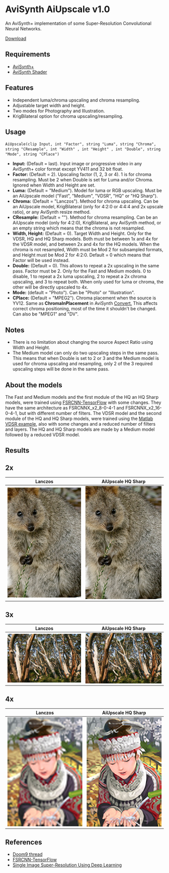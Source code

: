 # AviSynth AiUpscale v1.0
An AviSynth+ implementation of some Super-Resolution Convolutional Neural Networks.

[Download](https://github.com/Alexkral/AviSynthAiUpscale/releases/tag/v1.0 "Download")


## Requirements
- [AviSynth+](https://github.com/AviSynth/AviSynthPlus/releases "Avisinth+")
- [AviSynth Shader](https://github.com/mysteryx93/AviSynthShader/releases "AviSynth Shader")

## Features
- Independent luma/chroma upscaling and chroma resampling.
- Adjustable target width and height.
- Two modes for Photography and Illustration.
- KrigBilateral option for chroma upscaling/resampling.

## Usage
    AiUpscale(clip Input, int "Factor", string "Luma", string "Chroma", string "CResample", int "Width" , int "Height" , int "Double", string "Mode", string "CPlace")
- **Input:** (Default = last). Input image or progressive video in any AviSynth+ color format except YV411 and 32 bit float.
- **Factor:** (Default = 2). Upscaling factor (1, 2, 3 or 4). 1 is for chroma resampling. Must be 2 when Double is set for Luma and/or Chroma. Ignored when Width and Height are set.
- **Luma:** (Default = "Medium"). Model for luma or RGB upscaling. Must be an AiUpscale model ("Fast", "Medium", "VDSR", "HQ" or "HQ Sharp").
- **Chroma:** (Default = "Lanczos"). Method for chroma upscaling. Can be an AiUpscale model, KrigBilateral (only for 4:2:0 or 4:4:4 and 2x upscale ratio), or any AviSynth resize method.
- **CResample:** (Default = ""). Method for chroma resampling. Can be an AiUpscale model (only for 4:2:0), KrigBilateral, any AviSynth method, or an empty string which means that the chroma is not resampled.
- **Width, Height:** (Default = 0). Target Width and Height. Only for the VDSR, HQ and HQ Sharp models. Both must be between 1x and 4x for the VDSR model, and between 2x and 4x for the HQ models. When the chroma is not resampled, Width must be Mod 2 for subsampled formats, and Height must be Mod 2 for 4:2:0. Default = 0 which means that Factor will be used instead.
- **Double:** (Default = 0). This allows to repeat a 2x upscaling in the same pass. Factor must be 2. Only for the Fast and Medium models. 0 to disable, 1 to repeat a 2x luma upscaling, 2 to repeat a 2x chroma upscaling, and 3 to repeat both. When only used for luma or chroma, the other will be directly upscaled to 4x.
- **Mode:** (default = "Photo"). Can be "Photo" or "Illustration".
- **CPlace:** (Default = "MPEG2"). Chroma placement when the source is YV12. Same as **ChromaInPlacement** in AviSynth [Convert.](http://avisynth.nl/index.php/Convert "Convert.") This affects correct chroma positioning, most of the time it shouldn't be changed. Can also be "MPEG1" and "DV".

## Notes
- There is no limitation about changing the source Aspect Ratio using Width and Height.
- The Medium model can only do two upscaling steps in the same pass. This means that when Double is set to 2 or 3 and the Medium model is used for chroma upscaling and resampling, only 2 of the 3 required upscaling steps will be done in the same pass.

## About the models
The Fast and Medium models and the first module of the HQ an HQ Sharp models, were trained using [FSRCNN-TensorFlow](https://github.com/igv/FSRCNN-TensorFlow "FSRCNN-TensorFlow") with some changes. They have the same architecture as FSRCNNX_x2_8-0-4-1 and FSRCNNX_x2_16-0-4-1, but with different number of filters.
The VDSR model and the second module of the HQ and HQ Sharp models, were trained using the [Matlab VDSR example](https://www.mathworks.com/help/images/single-image-super-resolution-using-deep-learning.html?lang=en "Matlab VDSR example"), also with some changes and a reduced number of filters and layers.
The HQ and HQ Sharp models are made by a Medium model followed by a reduced VDSR model.


## Results

## 2x

| Lanczos | AiUpscale HQ Sharp |
| ------------ | ------------ |
| ![L3x2](https://github.com/Alexkral/AviSynthAiUpscale/blob/master/Results/quokka_91_L3.png) | ![SRx2](https://github.com/Alexkral/AviSynthAiUpscale/blob/master/Results/quokka_91_SR.png) |

## 3x

| Lanczos | AiUpscale HQ Sharp |
| ------------ | ------------ |
| ![L3x3](https://github.com/Alexkral/AviSynthAiUpscale/blob/master/Results/plant_821_L3.png) | ![SRx3](https://github.com/Alexkral/AviSynthAiUpscale/blob/master/Results/plant_821_SR.png) |

## 4x

| Lanczos | AiUpscale HQ Sharp |
| ------------ | ------------ |
| ![L3x4](https://github.com/Alexkral/AviSynthAiUpscale/blob/master/Results/comic_L3.png) | ![SRx4](https://github.com/Alexkral/AviSynthAiUpscale/blob/master/Results/comic_SR.png) |

## References
- [Doom9 thread](https://forum.doom9.org/showthread.php?t=181665 "Doom9 thread")
- [FSRCNN-TensorFlow](https://github.com/igv/FSRCNN-TensorFlow "FSRCNN-TensorFlow")
- [Single Image Super-Resolution Using Deep Learning](https://www.mathworks.com/help/images/single-image-super-resolution-using-deep-learning.html?lang=en "Single Image Super-Resolution Using Deep Learning")
